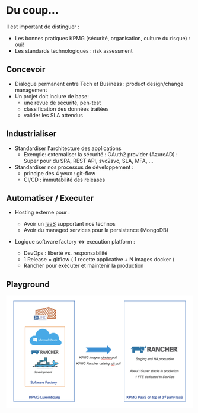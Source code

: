# Du coup...

Il est important de distinguer :
- Les bonnes pratiques KPMG (sécurité, organisation, culture du risque) : oui!
- Les standards technologiques : risk assessment


## Concevoir

- Dialogue permanent entre Tech et Business : product design/change management
- Un projet doit inclure de base:
  * une revue de sécurité, pen-test
  * classification des données traitées
  * valider les SLA attendus


## Industrialiser

- Standardiser l'architecture des applications
  * Exemple: externaliser la sécurité : OAuth2 provider (AzureAD) : Super pour du SPA, REST API, svc2svc, SLA, MFA, ...
- Standardiser nos processus de développement :
  * principe des 4 yeux : git-flow
  * CI/CD : immutabilité des releases


## Automatiser / Executer

- Hosting externe pour :
  * Avoir un [IaaS](https://fr.wikipedia.org/wiki/Infrastructure_as_a_service) supportant nos technos
  * Avoir du managed services pour la persistence (MongoDB)

- Logique software factory <=> execution platform :
  * DevOps : liberté vs. responsabilité
  * 1 Release =  gitflow ( 1 recette applicative + N images docker )
  * Rancher pour exécuter et maintenir la production


## Playground

![alt text](./app/sf2ops.png "Software Factory to Ops")
